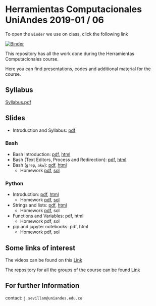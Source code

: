 # Herramientas Computacionales UniAndes 2019-01 / 06

To open the `Binder` we use on class, click the following link

[![Binder](https://mybinder.org/badge_logo.svg)](https://mybinder.org/v2/gh/jmsevillam/Herramientas-Computacionales-UniAndes/master?urlpath=lab)

This repository has all the work done during the Herramientas Computacionales course.


Here you can find presentations, codes and additional material for the course.
## Syllabus
[Syllabus.pdf](https://github.com/jmsevillam/Herramientas-Computacionales-UniAndes/blob/master/Syllabus.pdf)
## Slides
- Introduction and Syllabus: [pdf](https://github.com/jmsevillam/Herramientas-Computacionales-UniAndes/blob/master/Slides/Intro.pdf)
### Bash
- Bash Introduction: [pdf](https://github.com/jmsevillam/Herramientas-Computacionales-UniAndes/blob/master/Slides/1%20Bash%20Slides.pdf), [html](https://jmsevillam.github.io/slides/Bash.slides.html)
- Bash (Text Editors, Process and Redirection): [pdf](https://github.com/jmsevillam/Herramientas-Computacionales-UniAndes/blob/master/Slides/2%20Bash_2%20slides.pdf), [html](https://jmsevillam.github.io/slides/Bash_2.slides.html#/)
- Bash (`grep`, `akw`): [pdf](https://github.com/jmsevillam/Herramientas-Computacionales-UniAndes/blob/master/Slides/3%20Bash_3%20slides.pdf), [html](https://jmsevillam.github.io/slides/Bash_3.slides.html#/)
  - Homework [pdf](https://github.com/jmsevillam/Herramientas-Computacionales-UniAndes/blob/master/Homework/Hw1/Hw1.pdf), [sol](https://github.com/jmsevillam/Herramientas-Computacionales-UniAndes/tree/master/Homework/Hw1/Solution)
### Python
- Introduction: [pdf](https://github.com/jmsevillam/Herramientas-Computacionales-UniAndes/blob/master/Slides/4%20Python%20Basics%20slides.pdf), [html](https://jmsevillam.github.io/slides/Python%20Intro.slides.html#/)
  - Homework [pdf](https://github.com/jmsevillam/Herramientas-Computacionales-UniAndes/blob/master/Homework/Hw2/hw2.pdf), [sol](https://github.com/jmsevillam/Herramientas-Computacionales-UniAndes/tree/master/Homework/Hw2/Solution)
- Strings and lists: [pdf](https://github.com/jmsevillam/Herramientas-Computacionales-UniAndes/blob/master/Slides/5%20Python_lists%20slides.pdf), [html](https://jmsevillam.github.io/slides/Python_lists.slides.html#/)
  - Homework [pdf](https://github.com/jmsevillam/Herramientas-Computacionales-UniAndes/blob/master/Homework/Hw3/Hw3.pdf), sol
- Functions and Variables: pdf, html
  - Homework pdf, sol
- pip and jupyter notebooks: pdf, html
  - Homework pdf, sol
## Some links of interest
The videos can be found on this [Link](https://www.youtube.com/playlist?list=PLHQtzvthdVM_MGC9dPFKe4hPAwBd_7RJ3)

The repository for all the groups of the course can be found [Link](https://github.com/ComputoCienciasUniandes/FISI2026-201910)

## For further Information

contact: ` j.sevillam@uniandes.edu.co `
